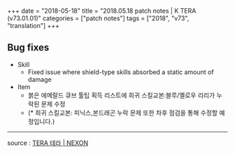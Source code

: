 +++
date = "2018-05-18"
title = "2018.05.18 patch notes | K TERA (v73.01.01)"
categories = ["patch notes"]
tags = ["2018", "v73", "translation"]
+++

## Bug fixes

- Skill
  - Fixed issue where shield-type skills absorbed a static amount of damage
- Item
  - 붉은 에메랄드 큐브 툴팁 획득 리스트에 희귀 스킬교본:블루/옐로우 리리가 누락된 문제 수정
  - (* 희귀 스킬교본: 피닉스,본드래곤 누락 문제 또한 차후 점검을 통해 수정할 예정입니다.)

----

source : [TERA 테라 | NEXON](http://tera.nexon.com/news/update/view.aspx?n4articlesn=334)
